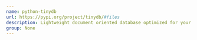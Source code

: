 ```yaml
---
name: python-tinydb
url: https://pypi.org/project/tinydb/#files
description: Lightweight document oriented database optimized for your happiness.
group: None
---
```

